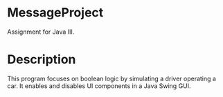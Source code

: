 # MessageProject
 Assignment for Java III.

# Description
 This program focuses on boolean logic by simulating a driver operating a car. It enables and disables UI components in a Java Swing GUI.
